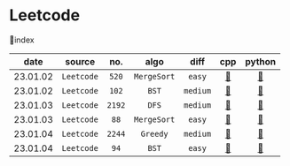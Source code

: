 # Leetcode
📃index

|   date   |   source   |  no.   |    algo     |   diff   |          cpp          |        python        |
| :------: | :--------: | :----: | :---------: | :------: | :-------------------: | :------------------: |
| 23.01.02 | `Leetcode` | `520`  | `MergeSort` |  `easy`  |  [📂](./L520/520.cpp)  |  [📂](./L520/520.py)  |
| 23.01.02 | `Leetcode` | `102`  |    `BST`    | `medium` |  [📂](./L102/102.cpp)  |  [📂](./L102/102.py)  |
| 23.01.03 | `Leetcode` | `2192` |    `DFS`    | `medium` | [📂](./L2192/2192.cpp) | [📂](./L2192/2192.py) |
| 23.01.03 | `Leetcode` |  `88`  | `MergeSort` |  `easy`  |   [📂](./L88/88.cpp)   |   [📂](./L88/88.py)   |
| 23.01.04 | `Leetcode` | `2244` |  `Greedy`   | `medium` | [📂](./L2244/2244.cpp) | [📂](./L2244/2244.py) |
| 23.01.04 | `Leetcode` |  `94`  |    `BST`    |  `easy`  |   [📂](./L94/L94.cpp)   |   [📂](./L94/L94.py)   |

